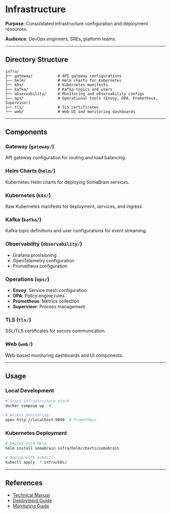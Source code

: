 # Infrastructure

**Purpose**: Consolidated infrastructure configuration and deployment resources.

**Audience**: DevOps engineers, SREs, platform teams.

---

## Directory Structure

```
infra/
├── gateway/           # API gateway configurations
├── helm/              # Helm charts for Kubernetes
├── k8s/               # Kubernetes manifests
├── kafka/             # Kafka topics and users
├── observability/     # Monitoring and observability configs
├── ops/               # Operational tools (Envoy, OPA, Prometheus, Supervisor)
├── tls/               # TLS certificates
└── web/               # Web UI and monitoring dashboards
```

---

## Components

### Gateway (`gateway/`)
API gateway configuration for routing and load balancing.

### Helm Charts (`helm/`)
Kubernetes Helm charts for deploying SomaBrain services.

### Kubernetes (`k8s/`)
Raw Kubernetes manifests for deployment, services, and ingress.

### Kafka (`kafka/`)
Kafka topic definitions and user configurations for event streaming.

### Observability (`observability/`)
- Grafana provisioning
- OpenTelemetry configuration
- Prometheus configuration

### Operations (`ops/`)
- **Envoy**: Service mesh configuration
- **OPA**: Policy engine rules
- **Prometheus**: Metrics collection
- **Supervisor**: Process management

### TLS (`tls/`)
SSL/TLS certificates for secure communication.

### Web (`web/`)
Web-based monitoring dashboards and UI components.

---

## Usage

### Local Development
```bash
# Start infrastructure stack
docker compose up -d

# Access monitoring
open http://localhost:9090  # Prometheus
```

### Kubernetes Deployment
```bash
# Deploy with Helm
helm install somabrain infra/helm/charts/somabrain

# Deploy with kubectl
kubectl apply -f infra/k8s/
```

---

## References

- [Technical Manual](../docs/technical-manual/index.md)
- [Deployment Guide](../docs/technical-manual/deployment.md)
- [Monitoring Guide](../docs/technical-manual/monitoring.md)
